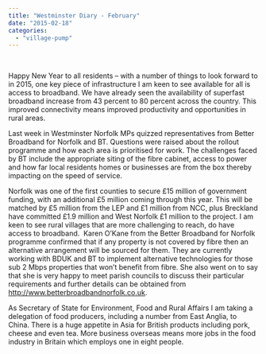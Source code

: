 ```yaml
---
title: "Westminster Diary - February"
date: "2015-02-18"
categories: 
  - "village-pump"
---
```


 

Happy New Year to all residents – with a number of things to look forward to in 2015, one key piece of infrastructure I am keen to see available for all is access to broadband. We have already seen the availability of superfast broadband increase from 43 percent to 80 percent across the country. This improved connectivity means improved productivity and opportunities in rural areas.

Last week in Westminster Norfolk MPs quizzed representatives from Better Broadband for Norfolk and BT. Questions were raised about the rollout programme and how each area is prioritised for work. The challenges faced by BT include the appropriate siting of the fibre cabinet, access to power and how far local residents homes or businesses are from the box thereby impacting on the speed of service.

Norfolk was one of the first counties to secure £15 million of government funding, with an additional £5 million coming through this year. This will be matched by £5 million from the LEP and £1 million from NCC, plus Breckland have committed £1.9 million and West Norfolk £1 million to the project. I am keen to see rural villages that are more challenging to reach, do have access to broadband.  Karen O’Kane from the Better Broadband for Norfolk programme confirmed that if any property is not covered by fibre then an alternative arrangement will be sourced for them. They are currently working with BDUK and BT to implement alternative technologies for those sub 2 Mbps properties that won’t benefit from fibre. She also went on to say that she is very happy to meet parish councils to discuss their particular requirements and further details can be obtained from http://www.betterbroadbandnorfolk.co.uk.

As Secretary of State for Environment, Food and Rural Affairs I am taking a delegation of food producers, including a number from East Anglia, to China. There is a huge appetite in Asia for British products including pork, cheese and even tea. More business overseas means more jobs in the food industry in Britain which employs one in eight people.
